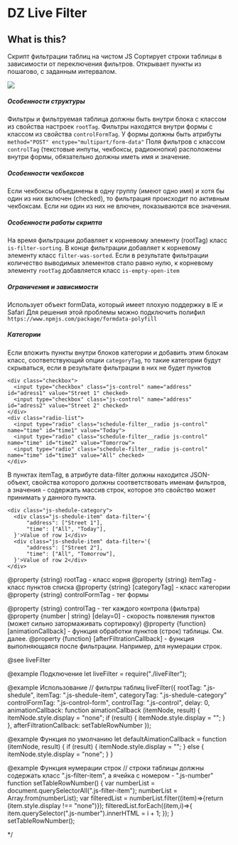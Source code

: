 # DZ Live Filter

## What is this?
Скрипт фильтрации таблиц на чистом JS
Сортирует строки таблицы в зависимости от переключения фильтров.
Открывает пункты из пошагово, с заданным интервалом. 

![](liveFilter.png)

##### Особенности структуры
Фильтры и фильтруемая таблица должны быть внутри блока с классом из свойства настроек `rootTag`.
Фильтры находятся внутри формы с классом из свойства `controlFormTag`.
У формы должны быть атрибуты `method="POST" enctype="multipart/form-data"`
Поля фильтров с классом `controlTag` (текстовые инпуты, чекбоксы, радиокнопки) 
расположены внутри формы, обязательно должны иметь имя и значение.

##### Особенности чекбоксов
Если чекбоксы объединены в одну группу (имеют одно имя) и хотя бы один из них включен (checked),
то фильтрация происходит по активным чекбоксам.
Если ни один из них не влючен, показываются все значения.

##### Особенности работы скрипта
На время фильтрации добавляет к корневому элементу (rootTag) класс `is-filter-sorting`.
В конце фильтрации добавляет к корневому элементу класс `filter-was-sorted`.
Если в результате фильтрации количество выводимых элементов стало равно нулю,
к корневому элементу `rootTag` добавляется класс `is-empty-open-item`

##### Ограничения и зависимости
Использует объект formData, который имеет плохую поддержку в IE и Safari
Для решения этой проблемы можно подключить полифил `https://www.npmjs.com/package/formdata-polyfill`

##### Категории
Если вложить пункты внутри блоков категории и добавить этим блокам класс,
соответствующий опции `categoryTag`, то такие категории будут скрываться,
если в результате фильтрации в них не будет пунктов

```
<div class="checkbox">
  <input type="checkbox" class="js-control" name="address" id="adress1" value="Street 1" checked>
  <input type="checkbox" class="js-control" name="address" id="adress2" value="Street 2" checked>
</div>
<div class="radio-list">
  <input type="radio" class="schedule-filter__radio js-control" name="time" id="time1" value="Today">
  <input type="radio" class="schedule-filter__radio js-control" name="time" id="time2" value="Tomorrow">
  <input type="radio" class="schedule-filter__radio js-control" name="time" id="time3" value="All" checked>
</div>
```
В пунктах itemTag, в атрибуте data-filter должны находится JSON-объект,
свойства которого должны соответствовать именам фильтров,
а значения - содержать массив строк, которое это свойство может принимать у данного пункта.
```
<div class="js-shedule-category">
  <div class="js-shedule-item" data-filter='{
      "address": ["Street 1"],
      "time": ["All", "Today"],
  }'>Value of row 1</div>
  <div class="js-shedule-item" data-filter='{
      "address": ["Street 2"],
      "time": ["All", "Tomorrow"],
  }'>Value of row 2</div>
</div>
```
@property {string} rootTag - класс корня
@property {string} itemTag - класс пунктов списка
@property {string} [categoryTag] - класс категории
@property {string} controlFormTag - тег формы <form action="" class="js-control-form"  method="POST" enctype="multipart/form-data">
@property {string} controlTag - тег каждого контрола (фильтра)
@property {number | string} [delay=0] - скорость появления пунктов (может сильно затормаживать сортировку)
@property {function} [animationCallback] - функция обработки пунктов (строк) таблицы. См. далее.
@property {function} [afterFiltrationCallback] - функция выполняющаяся после фильтрации. Например, для нумерации строк.

@see liveFilter

@example <caption>Подключение</caption>
let liveFilter = require("./liveFilter");

@example <caption>Использование</caption>
// фильтры таблиц
liveFilter({
    rootTag: ".js-shedule",
    itemTag: ".js-shedule-item",
    categoryTag: ".js-shedule-category"
    controlFormTag: ".js-control-form",
    controlTag: ".js-control",
    delay: 0,
    animationCallback: function aimationCallback (itemNode, result) {
        itemNode.style.display = "none";
        if (result) {
            itemNode.style.display = "";
        }
    },
    afterFiltrationCallback: setTableRowNumber
});

@example <caption>Функция по умолчанию</caption>
let defaultAimationCallback = function (itemNode, result) {
    if (result) {
        itemNode.style.display = "";
    } else {
        itemNode.style.display = "none";
    }
}

@example <caption>Функция нумерации строк</caption>
// строки таблицы должны содержать класс ".js-filter-item", а ячейка с номером - ".js-number"
function setTableRowNumber() {
  var numberList = document.querySelectorAll(".js-filter-item");
  numberList = Array.from(numberList);
  var filteredList = numberList.filter((item)=>{return (item.style.display !== "none")});
  filteredList.forEach((item,i)=>{
    item.querySelector(".js-number").innerHTML = i + 1;
  });
}
setTableRowNumber();


 */
